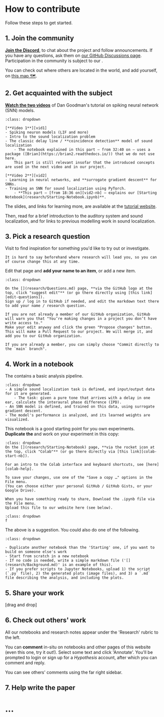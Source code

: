 
# How to contribute

Follow these steps to get started.



## 1. Join the community

[**Join the Discord**][1], to chat about the project and follow announcements. 
If you have any questions, ask them on [our GitHub Discussions page][2].
Participation in the community is subject to our [](Code-of-Conduct.md).

You can check out where others are located in the world, and add yourself, on [this map 🗺][3].

[1]: https://discord.gg/GtdS9tQyU7
<!-- (This discord invite link is never-expiring) -->
[2]: https://github.com/comob-project/snn-sound-localization/discussions
[3]: https://getethermap.org/m/comob



## 2. Get acquainted with the subject

[**Watch the two videos**][vids] of Dan Goodman's tutorial on spiking neural network (SNN) models.

<!-- The following is MyST syntax to create a collapsible container
    ("Click to show more"). → https://jupyterbook.org/en/stable/interactive/hiding.html
-->
```{admonition} Topics covered in the videos
:class: dropdown

[**Video 1**][vid1]
- Spiking neuron models (LIF and more)
- Intro to the sound localization problem
- The classic delay line / **coincidence detection** model of sound localization
    - The notebook explained in this part — from 32:40 on — uses a package ([Brian](https://brian2.readthedocs.io/)) that we do not use here.
    This part is still relevant insofar that the introduced concepts are used in the next video and in our project.

[**Video 2**][vid2]
- Learning in neural networks, and **surrogate gradient descent** for SNNs.
- Training an SNN for sound localization using PyTorch.
    - **This part — [from 18:36 on][vid2-nb] — explains our [Starting Notebook](research/Starting-Notebook.ipynb)**.
```
The slides, and links for learning more, are available at the [tutorial website](https://neural-reckoning.github.io/cosyne-tutorial-2022/).

Then, read [](research/Background.md) for a brief introduction to the auditory system and sound localization, and for links to previous modelling work in sound localization.

[vids]: https://www.youtube.com/playlist?list=PL09WqqDbQWHGJd7Il3yVxiBts5nRSxvJ4
[vid1]: https://www.youtube.com/watch?v=GTXTQ_sOxak&list=PL09WqqDbQWHGJd7Il3yVxiBts5nRSxvJ4&index=1
[vid2]: https://www.youtube.com/watch?v=rfck_p0JrIc&list=PL09WqqDbQWHGJd7Il3yVxiBts5nRSxvJ4&index=2
[vid2-nb]: https://youtu.be/rfck_p0JrIc?list=PL09WqqDbQWHGJd7Il3yVxiBts5nRSxvJ4&t=1116



## 3. Pick a research question

Visit [](research/Questions.md) to find inspiration for something you'd like to try out or investigate.

```{margin}
It is hard to say beforehand where research will lead you, so you can of course change this at any time.
```

Edit that page and **add your name to an item**, or add a new item.

```{admonition} How to edit the Questions page
:class: dropdown

On the [](research/Questions.md) page, **via the GitHub logo at the top, click "suggest edit"** (or go there directly using [this link][edit-questions]).
Sign up / log in to GitHub if needed, and edit the markdown text there to add your name / research question.

If you are not already a member of our GitHub organization, GitHub will warn you that "You’re making changes in a project you don’t have write access to."
Make your edit anyway and click the green "Propose changes" button.
This will make a Pull Request to our project. We will merge it, and add you to our GitHub organization.

If you are already a member, you can simply choose "Commit directly to the `main` branch".
```

[edit-questions]: https://github.com/comob-project/snn-sound-localization/edit/main/research/Questions.md



## 4. Work in a notebook

The [](research/Starting-Notebook) contains a basic analysis pipeline.

```{admonition} Overview of the Starting Notebook
:class: dropdown
- A simple sound localization task is defined, and input/output data for it are generated.
    - The task: given a pure tone that arrives with a delay in one ear, calculate the interaural phase difference (IPD).
- An SNN model is defined, and trained on this data, using surrogate gradient descent.
- The model's performance is analyzed, and its learned weights are visualized.
```

This notebook is a good starting point for you own experiments.\
**Duplicate the [](research/Starting-Notebook)** and work on your experiment in this copy:

```{admonition} How to work with Google Colab ☁
:class: dropdown
On the [](research/Starting-Notebook) page, **via the rocket icon at the top, click "Colab"** (or go there directly via [this link][colab-start-nb]).

For an intro to the Colab interface and keyboard shortcuts, see [here][colab-help].

To save your changes, use one of the "Save a copy …" options in the File menu.
(You can choose either your personal GitHub / GitHub Gists, or your Google Drive).

When you have something ready to share, Download the .ipynb file via the File menu.
Upload this file to our website here (see below).
```

[colab-start-nb]: https://colab.research.google.com/github/comob-project/snn-sound-localization/blob/main/research/Starting-Notebook.ipynb
[colab-help]: https://colab.research.google.com/notebooks/basic_features_overview.ipynb

```{admonition} How to work locally 💻
:class: dropdown
f
```

The above is a suggestion. You could also do one of the following.

```{admonition} Other ways to work
:class: dropdown

- Duplicate another notebook than the 'Starting' one, if you want to build on someone else's work
- Start from scratch in a new notebook
- If no code is needed, write a simple markdown file ('[](research/Background.md)' is an example of this).
- If you prefer scripts to Jupyter Notebooks, upload 1) the script (`.py` file), 2) the generated plots (image files), and 3) a `.md` file describing the analysis, and including the plots.
```


## 5. Share your work

[drag and drop]



## 6. Check out others' work

All our notebooks and research notes appear under the 'Research' rubric to the left.

You can **comment** in-situ on notebooks and other pages of this website (even this one, try it out!). Select some text and click 'Annotate'. You'll be prompted to login or sign up for a _Hypothesis_ account, after which you can comment and reply.

You can see others' comments using the far right sidebar.


## 7. Help write the paper


# ...


<!-- If you are already a member of the [COMOB github organization][1]: simply drag and drop your notebook file into the [`notebooks` directory on github][2].
Choose 'commit directly to the `main` branch' and press the 'Commit changes' button.
The website will be rebuilt automatically, and your notebook should appear on the website when this is done (the website build status can be checked [here][3])

If not, [fork the project, make PR], we'll merge and add you as org member so you can do as above.


pieter test → fork, then upload in your repo (it'll prompt to PR)

what about changes. drag and drop overwrite? yes :)

can colab edit? no. so: File > Download .ipynb > [upload as before]

[1]: https://github.com/comob-project
[2]: https://github.com/comob-project/snn-sound-localization/tree/main/notebooks
[3]: https://github.com/comob-project/snn-sound-localization/actions/workflows/deploy-web.yml -->
